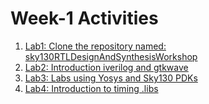 # Week-1 Activities

1. [Lab1: Clone the repository named: sky130RTLDesignAndSynthesisWorkshop](week1_lab1.md)
2. [Lab2: Introduction iverilog and gtkwave](week1_lab2.md)
3. [Lab3: Labs using Yosys and Sky130 PDKs](week1_lab3.md)
4. [Lab4: Introduction to timing .libs](week1_lab4.md)
